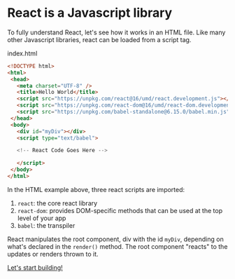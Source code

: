 # React is a Javascript library

To fully understand React, let's see how it works in an HTML file. Like many other Javascript libraries, react can be loaded from a script tag.


index.html
```html
<!DOCTYPE html>
<html>
 <head>
   <meta charset="UTF-8" />
   <title>Hello World</title>
   <script src="https://unpkg.com/react@16/umd/react.development.js"></script>
   <script src="https://unpkg.com/react-dom@16/umd/react-dom.development.js"></script>
   <script src="https://unpkg.com/babel-standalone@6.15.0/babel.min.js"></script>
 </head>
 <body>
   <div id="myDiv"></div>
   <script type="text/babel">

   <!-- React Code Goes Here -->

   </script>
 </body>
</html>
```
In the HTML example above, three react scripts are imported:
1. `react`: the core react library
2. `react-dom`: provides DOM-specific methods that can be used at the top level of your app
3. `babel`: the transpiler

React manipulates the root component, div with the id `myDiv`, depending on what's declared in the `render()` method. The root component "reacts" to the updates or renders thrown to it.

[Let's start building!](contents/create_react_app.md)